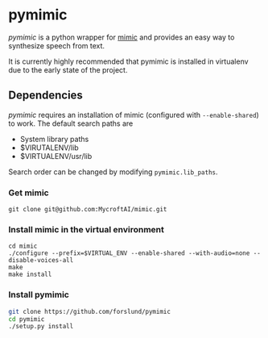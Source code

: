 # pymimic

*pymimic* is a python wrapper for [mimic](http://github.com/MycroftAI/mimic/) and provides an easy way to synthesize speech from text.

It is currently highly recommended that pymimic is installed in virtualenv due to the early state of the project.

## Dependencies

*pymimic* requires an installation of mimic (configured with `--enable-shared`) to work. The default search paths are

- System library paths
- $VIRUTALENV/lib
- $VIRTUALENV/usr/lib

Search order can be changed by modifying `pymimic.lib_paths`.

### Get mimic

```
git clone git@github.com:MycroftAI/mimic.git
```

### Install mimic in the virtual environment

```
cd mimic
./configure --prefix=$VIRTUAL_ENV --enable-shared --with-audio=none --disable-voices-all
make
make install
```

### Install pymimic

```sh
git clone https://github.com/forslund/pymimic
cd pymimic
./setup.py install
```
